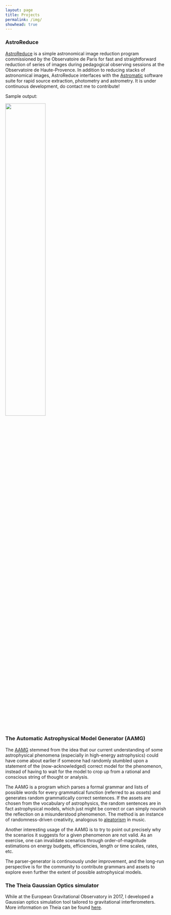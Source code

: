 ```yaml
---
layout: page
title: Projects
permalink: /img/
showhead: true
---
```


### AstroReduce

[AstroReduce](https://github.com/bandang0/astro_reduce) is a simple astronomical image reduction program commissioned by the Observatoire de Paris for fast and straightforward reduction of series of images during pedagogical observing sessions at the Observatoire de Haute-Provence. In addition to reducing stacks of astronomical images, AstroReduce interfaces with the [Astromatic](https://github.com/astromatic) software suite for rapid source extraction, photometry and astrometry. It is under continuous development, do contact me to contribute!

Sample output:

<img src="https://bandang0.github.io/rduqueonline/img/astro_reduce.png" style="height: auto; width:50%;" />

### The Automatic Astrophysical Model Generator (AAMG)

The [AAMG](https://github.com/bandang0/aamg) stemmed from the idea that our current understanding of some astrophysical phenomena (especially in high-energy astrophysics) could have come about earlier if someone had randomly stumbled upon a statement of the (now-acknowledged) correct model for the phenomenon, instead of having to wait for the model to crop up from a rational and conscious string of thought or analysis.

The AAMG is a program which parses a formal grammar and lists of possible words for every grammatical function (referred to as *assets*) and generates random grammatically correct sentences. If the assets are chosen from the vocabulary of astrophysics, the random sentences are in fact astrophysical models, which just might be correct or can simply nourish the reflection on a misunderstood phenomenon. The method is an instance of randomness-driven creativity, analogous to [aleatorism](https://en.wikipedia.org/wiki/Aleatoric_music) in music.

Another interesting usage of the AAMG is to try to point out precisely why the scenarios it suggests for a given phenomenon are not valid. As an exercise, one can invalidate scenarios through order-of-magnitude estimations on energy budgets, efficiencies, length or time scales, rates, etc.

The parser-generator is continuously under improvement, and the long-run perspective is for the community to contribute grammars and assets to explore even further the extent of possible astrophysical models.

### The Theia Gaussian Optics simulator

While at the European Gravitational Observatory in 2017, I developed a Gaussian optics simulation tool tailored to gravitational interferometers. More information on Theia can be found [here](https://bandang0.github.io/theiaonline/).
